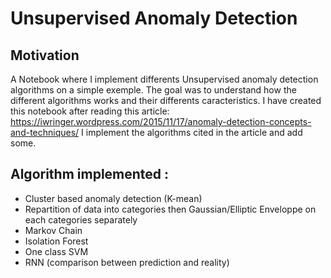 # Unsupervised Anomaly Detection

## Motivation
A Notebook where I implement differents Unsupervised anomaly detection algorithms on a simple exemple. 
The goal was to understand how the different algorithms works and their differents caracteristics.
I have created this notebook after reading this article: https://iwringer.wordpress.com/2015/11/17/anomaly-detection-concepts-and-techniques/
I implement the algorithms cited in the article and add some. 

## Algorithm implemented :
- Cluster based anomaly detection (K-mean)
- Repartition of data into categories then Gaussian/Elliptic Enveloppe on each categories separately
- Markov Chain
- Isolation Forest
- One class SVM
- RNN (comparison between prediction and reality)



